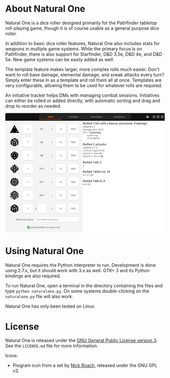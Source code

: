 # About Natural One

Natural One is a dice roller designed primarily for the Pathfinder tabletop roll-playing game, though
it is of course usable as a general purpose dice roller.

In addition to basic dice roller features, Natural One also includes stats for weapons in multiple game
systems. While the primary focus is on Pathfinder, there is also support for Starfinder, D&D 3.5e, D&D 4e,
and D&D 5e. New game systems can be easily added as well.

The template feature makes larger, more complex rolls much easier. Don't want to roll base damage,
elemental damage, and sneak attacks every turn? Simply enter these in as a template and roll them all
at once. Templates are very configurable, allowing them to be used for whatever rolls are required.

An initiative tracker helps DMs with managing combat sessions. Initiatives can either be rolled or added
directly, with automatic sorting and drag and drop to reorder as needed.


![Screenshot](resources/readme_images/readme_main.png "Screenshot")

# Using Natural One

Natural One requires the Python interpreter to run. Development is done using 2.7.x, but it should work
with 3.x as well. GTK+ 3 and its Python bindings are also required. 

To run Natural One, open a terminal in the directory containing the files and type `python naturalone.py`.
On some systems double-clicking on the `naturalone.py` file will also work.

Natural One has only been tested on Linux.

# License

Natural One is released under the [GNU General Public License version 3](https://www.gnu.org/licenses/gpl-3.0.txt).
See the `LICENSE.md` file for more information.

Icons:
* Program icon from a set by [Nick Roach](https://www.iconfinder.com/iconsets/circle-icons-1), released
under the GNU GPL v3.